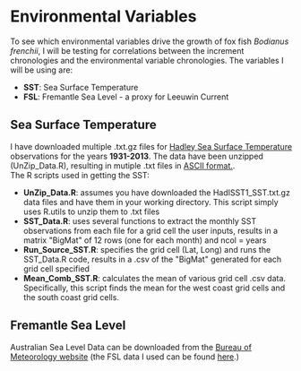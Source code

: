 # Environmental Variables
To see which environmental variables drive the growth of fox fish _Bodianus frenchii_, I will be testing for correlations between  the increment chronologies and the environmental variable chronologies. The variables I will be using are:
* **SST**: Sea Surface Temperature
* **FSL**: Fremantle Sea Level - a proxy for Leeuwin Current

## Sea Surface Temperature
I have downloaded multiple .txt.gz files for [Hadley Sea Surface Temperature](http://www.metoffice.gov.uk/hadobs/hadisst/data/download.html) observations for the years **1931-2013**. The data have been unzipped (UnZip_Data.R), resulting in mutiple .txt files in [ASCII format.](http://www.metoffice.gov.uk/hadobs/hadisst/data/Read_instructions_sst.txt).   
The R scripts used in getting the SST:
* **UnZip_Data.R**: assumes you have downloaded the HadISST1_SST.txt.gz data files and have them in your working directory. This script simply uses R.utils to unzip them to .txt files
* **SST_Data.R**: uses several functions to extract the monthly SST observations from each file for a grid cell the user inputs, results in a matrix "BigMat" of 12 rows (one for each month) and ncol = years
* **Run_Source_SST.R**: specifies the grid cell (Lat, Long) and runs the SST_Data.R code, results in a .csv of the "BigMat" generated for each grid cell specified
* **Mean_Comb_SST.R**: calculates the mean of various grid cell .csv data. Specifically, this script finds the mean for the west coast grid cells and the south coast grid cells.


## Fremantle Sea Level
Australian Sea Level Data can be downloaded from the [Bureau of Meteorology website](http://www.bom.gov.au/oceanography/tides/monthly/) (the FSL data I used can be found [here](http://www.bom.gov.au/ntc/IDO70000/IDO70000_62230_SLD.txt).)
